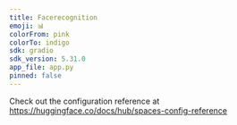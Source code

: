 ```yaml
---
title: Facerecognition
emoji: 📊
colorFrom: pink
colorTo: indigo
sdk: gradio
sdk_version: 5.31.0
app_file: app.py
pinned: false
---
```


Check out the configuration reference at https://huggingface.co/docs/hub/spaces-config-reference
